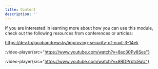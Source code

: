 ```yaml
---
title: Content
description: ''
---
```


If you are interested in learning more about how you can use this module, check out the following resources from conferences or articles:

https://dev.to/jacobandrewsky/improving-security-of-nuxt-3-14ek

:video-player{src="https://www.youtube.com/watch?v=8ac30Py8Ses"}

:video-player{src="https://www.youtube.com/watch?v=8RDPrptc9uU"}
